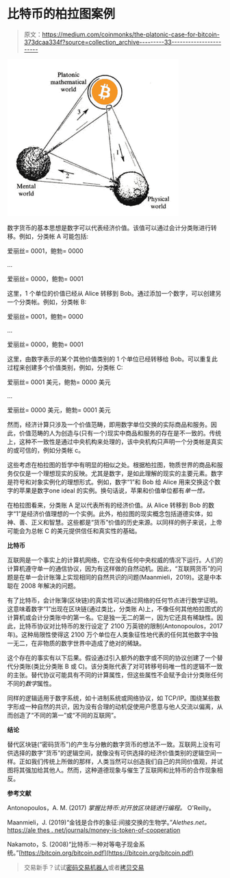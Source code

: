 # 比特币的柏拉图案例

> 原文：<https://medium.com/coinmonks/the-platonic-case-for-bitcoin-373dcaa334f?source=collection_archive---------33----------------------->

![](img/1cfc837b691d3aacd1a9b528b4f94d55.png)

数字货币的基本思想是数字可以代表经济价值。该值可以通过会计分类账进行转移。例如，分类帐 A 可能包括:

爱丽丝= 0001，鲍勃= 0000

…

爱丽丝= 0000，鲍勃= 0001

这里，1 个单位的价值已经从 Alice 转移到 Bob。通过添加一个数字，可以创建另一个分类帐。例如，分类帐 B:

爱丽丝= 0001，鲍勃= 0000

…

爱丽丝= 0000，鲍勃= 0001

这里，由数字表示的某个其他价值类别的 1 个单位已经转移给 Bob。可以重复此过程来创建多个价值类别，例如，分类帐 C:

爱丽丝= 0001 美元，鲍勃= 0000 美元

…

爱丽丝= 0000 美元，鲍勃= 0001 美元

然而，经济计算只涉及一个价值范畴，即用数字单位交换的实际商品和服务。因此，价值范畴的人为创造与(只有一个)现实中商品和服务的存在是不一致的。传统上，这种不一致性是通过中央机构来处理的，该中央机构只声明一个分类帐是真实的或可信的，例如分类帐 c。

这些考虑在柏拉图的哲学中有明显的相似之处。根据柏拉图，物质世界的商品和服务仅仅是一个理想现实的反映。尤其是数字，是如此理解的现实的主要元素。数字是符号和对象实例化的理想形式。例如，数字“1”和 Bob 给 Alice 用来交换这个数字的苹果是数字one ideal 的实例。换句话说，苹果和价值单位都有*单一性。*

在柏拉图看来，分类账 A 足以代表所有的经济价值。从 Alice 转移到 Bob 的数字“1”是经济价值理想的一个实例。此外，柏拉图的现实概念包括道德实体，如神、善、正义和智慧。这些都是“货币”价值的历史来源。以同样的例子来说，上帝可能会为总帐 C 的美元提供信任和真实性的基础。

**比特币**

互联网是一个事实上的计算机网络，它在没有任何中央权威的情况下运行。人们的计算机遵守单一的通信协议，因为有这样做的自然动机。因此，“互联网货币”的问题是在单一会计账簿上实现相同的自然共识的问题(Maanmieli，2019)。这是中本聪在 2008 年解决的问题。

有了比特币，会计账簿(区块链)的真实性可以通过网络的任何节点进行数学证明。这意味着数字“1”出现在区块链(通过类比，分类账 A)上，不像任何其他柏拉图式的计算机或会计分类账中的第一名。它是独一无二的第一，因为它还具有稀缺性。因此，比特币协议对比特币的发行设定了 2100 万英镑的限制(Antonopoulos，2017 年)。这种局限性使得这 2100 万个单位在人类象征性地代表的任何其他数字中独一无二，在非物质的数字世界中造成了绝对的稀缺。

这个存在的事实有以下后果。假设通过引入额外的数字或不同的协议创建了一个替代分类账(类比分类账 B 或 C)。该分类账代表了对可转移号码唯一性的逻辑不一致的主张。替代协议可能具有不同的计算属性，但这些属性不会赋予会计分类账任何不同的*数字*属性。

同样的逻辑适用于数字系统，如十进制系统或网络协议，如 TCP/IP。围绕某些数字形成一种自然的共识，因为没有合理的动机促使用户愿意与他人交流以偏离，从而创造了“不同的第一”或“不同的互联网”。

**结论**

替代区块链(“密码货币”)的产生与分散的数字货币的想法不一致。互联网上没有可供选择的数字“货币”的逻辑空间，就像没有可供选择的经济价值类别的逻辑空间一样。正如我们传统上所做的那样，人类当然可以创造我们自己的共同价值观，并试图将其强加给其他人。然而，这种道德现象与催生了互联网和比特币的合作现象相反。

**参考文献**

Antonopoulos，A. M. (2017) *掌握比特币:对开放区块链进行编程。* O'Reilly。

Maanmieli，J. (2019)“金钱是合作的象征:间接交换的生物学。”*Alethes.net。*[https://ale thes . net/journals/money-is-token-of-cooperation](https://alethes.net/journals/money-is-a-token-of-cooperation)

Nakamoto，S. (2008)“比特币:一种对等电子现金系统。”[https://bitcoin.org/bitcoin.pdf](https://bitcoin.org/bitcoin.pdf)

> 交易新手？试试[密码交易机器人](/coinmonks/crypto-trading-bot-c2ffce8acb2a)或者[拷贝交易](/coinmonks/top-10-crypto-copy-trading-platforms-for-beginners-d0c37c7d698c)